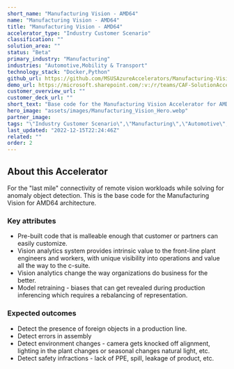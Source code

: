 ```yaml
---
short_name: "Manufacturing Vision - AMD64"
name: "Manufacturing Vision - AMD64"
title: "Manufacturing Vision - AMD64"
accelerator_type: "Industry Customer Scenario"
classification: ""
solution_area: ""
status: "Beta"
primary_industry: "Manufacturing"
industries: "Automotive,Mobility & Transport"
technology_stack: "Docker,Python"
github_url: https://github.com/MSUSAzureAccelerators/Manufacturing-Vision-AMD64-Accelerator
demo_url: https://microsoft.sharepoint.com/:v:/r/teams/CAF-SolutionAccelerators/Shared%20Documents/General/BVA%20Files/Manufacturing%20Vision/POV_demo_Manufacturing%20Vision.mp4?csf=1&web=1&e=JE6PHS
customer_overview_url: ""
customer_deck_url: ""
short_text: "Base code for the Manufacturing Vision Accelerator for AMD64 architecture."
hero_image: "assets/images/Manufacturing_Vision_Hero.webp"
partner_image: 
tags: "\"Industry Customer Scenario\",\"Manufacturing\",\"Automotive\",\"Mobility & Transport\",\"Docker\",\"Python\",\"Beta\""
last_updated: "2022-12-15T22:24:46Z"
related: ""
order: 2
---
```

## About this Accelerator

For the "last mile" connectivity of remote vision workloads while solving for anomaly object detection. This is the base code for the Manufacturing Vision for AMD64 architecture.

### Key attributes
- Pre-built code that is malleable enough that customer or partners can easily customize.
- Vision analytics system provides intrinsic value to the front-line plant engineers and workers, with unique visibility into operations and value all the way to the c-suite.
- Vision analytics change the way organizations do business for the better.
- Model retraining - biases that can get revealed during production inferencing which requires a rebalancing of representation.

### Expected outcomes
- Detect the presence of foreign objects in a production line.
- Detect errors in assembly
- Detect environment changes - camera gets knocked off alignment, lighting in the plant changes or seasonal changes natural light, etc.
- Detect safety infractions - lack of PPE, spill, leakage of product, etc.